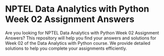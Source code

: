 # NPTEL Data Analytics with Python Week 02 Assignment Answers

Are you looking for NPTEL Data Analytics with Python Week 02 Assignment Answers? This repository will help you find your answers and solutions for Week 02 of the Data Analytics with Python course. We provide detailed solutions to help you complete your assignments efficiently.